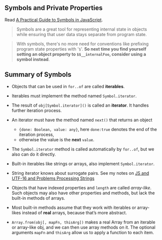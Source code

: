 ## Symbols and Private Properties

Read [A Practical Guide to Symbols in JavaScript](https://thecodebarbarian.com/a-practical-guide-to-symbols-in-javascript.html).

> Symbols are a great tool for representing internal state in objects while ensuring that user data stays separate from program state. 

> With symbols, there's no more need for conventions like prefixing program state properties with '`$`'. **So next time you find yourself setting an object property to `$$__internalFoo`, consider using a symbol instead**.

## Summary of Symbols

- Objects that can be used in `for..of` are called **iterables**.

- Iterables must implement the method named `Symbol.iterator`.

- The result of `obj[Symbol.iterator]()` is called an **iterator**. It handles further iteration process.

- An iterator must have the method named `next()` that returns an object 
  - `{done: Boolean, value: any}`, here `done:true` denotes the end of the iteration process, 
  - otherwise the value is the **next** `value`.

- The `Symbol.iterator` method is called automatically by `for..of`, but we also can do it directly.

- Built-in iterables like strings or arrays, also implement `Symbol.iterator`.

- String iterator knows about surrogate pairs. See my notes on [JS and UTF-16 and Problems Processing Strings](https://ull-esit-pl.netlify.app/temas/expresiones-regulares-y-analisis-lexico/unicode-utf-16-and-js.html#js-and-utf-16-and-problems-processing-strings)

- Objects that have indexed properties and `length` are called *array-like*. Such objects may also have other properties and methods, but lack the built-in methods of arrays.

- Most built-in methods assume that they work with iterables or array-likes instead of **real** arrays, because that’s more abstract.

- `Array.from(obj[, mapFn, thisArg])` makes a real Array from an iterable or array-like obj, and we can then use array methods on it. The optional arguments `mapFn` and `thisArg` allow us to apply a function to each item.